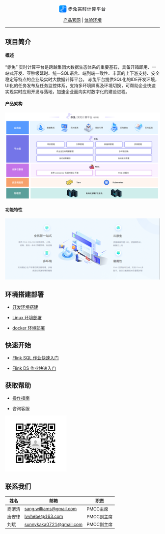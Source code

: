 <p align="center">
<img src="docs/md/image/项目名logo.png"  width="30%" syt height="30%"  div align=center />
</p>

<p align="center">
    <a href="https://galaxy-data-cn.github.io/chitu-sdp-website/">产品官网</a> | 
    <a href="https://183.57.45.188/#/login">体验环境</a> 
</p>

---

## 项目简介
#### 概述
“赤兔” 实时计算平台是跨越集团大数据生态体系的重要基石，具备开箱即用、一站式开发、亚秒级延时、统一SQL语言、端到端一致性、丰富的上下游支持、安全稳定等特点的企业级实时大数据计算平台。 赤兔平台提供SQL化的IDE开发环境，UI化的任务发布及任务监控体系，支持多环境隔离及环境切换，可帮助企业快速实现实时应用开发与落地，加速企业面向实时数字化的建设进程。
#### 产品架构
![输入图片说明](docs/md/image/产品架构图.png)

#### 功能特性

![输入图片说明](docs/md/image/功能特性.png)

## 环境搭建部署

* [开发环境搭建](docs/md/本地运行.md)

* [Linux 环境部署](docs/md/平台部署.md)

* [docker 环境部署](docs/md/docker部署.md)

## 快速开始
* [Flink SQL 作业快速入门](docs/md/FlinkSQL作业快速入门.md)

* [Flink DS 作业快速入门](docs/md/FlinkDataStream作业快速入门.md)

## 获取帮助

* [操作指南](docs/md/docker部署.md)

* 咨询客服

![](docs/md/image/客服二维码.png)

## 联系我们
| 姓名  | 邮箱        |职责        |
|-----|-----------|-----------|
| 商渭清  | sang.williams@gmail.com | PMCC主席|
| 唐安律 | lvvhebe@163.com | PMCC副主席|
| 刘斌  | sunnykaka0721@gmail.com | PMCC副主席|





